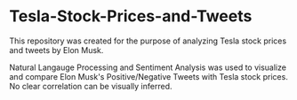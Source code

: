 # Tesla-Stock-Prices-and-Tweets
This repository was created for the purpose of analyzing Tesla stock prices and tweets by Elon Musk.

Natural Langauge Processing and Sentiment Analysis was used to visualize and compare Elon Musk's Positive/Negative Tweets with Tesla stock prices. No clear correlation can be visually inferred.

